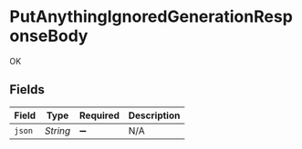 # PutAnythingIgnoredGenerationResponseBody

OK


## Fields

| Field              | Type               | Required           | Description        |
| ------------------ | ------------------ | ------------------ | ------------------ |
| `json`             | *String*           | :heavy_minus_sign: | N/A                |